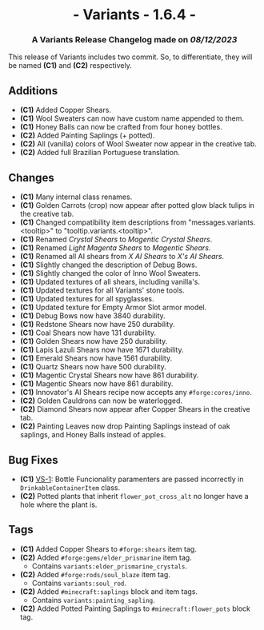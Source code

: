 # <center>- Variants - 1.6.4 -</center>
### <center>A Variants Release Changelog made on *08/12/2023*</center>

This release of Variants includes two commit. So, to differentiate, they will be named **(C1)** and **(C2)** respectively.

## Additions
- **(C1)** Added Copper Shears.
- **(C1)** Wool Sweaters can now have custom name appended to them.
- **(C1)** Honey Balls can now be crafted from four honey bottles.
- **(C2)** Added Painting Saplings (+ potted).
- **(C2)** All (vanilla) colors of Wool Sweater now appear in the creative tab.
- **(C2)** Added full Brazilian Portuguese translation.

## Changes
- **(C1)** Many internal class renames.
- **(C1)** Golden Carrots (crop) now appear after potted glow black tulips in the creative tab.
- **(C1)** Changed compatibility item descriptions from "messages.variants.<tooltip\>" to "tooltip.variants.<tooltip\>".
- **(C1)** Renamed *Crystal Shears* to *Magentic Crystal Shears*.
- **(C1)** Renamed *Light Magenta Shears* to *Magentic Shears*.
- **(C1)** Renamed all AI shears from *X AI Shears* to *X's AI Shears*.
- **(C1)** Slightly changed the description of Debug Bows.
- **(C1)** Slightly changed the color of Inno Wool Sweaters.
- **(C1)** Updated textures of all shears, including vanilla's.
- **(C1)** Updated textures for all Variants' stone tools.
- **(C1)** Updated textures for all spyglasses.
- **(C1)** Updated texture for Empty Armor Slot armor model.
- **(C1)** Debug Bows now have 3840 durability.
- **(C1)** Redstone Shears now have 250 durability.
- **(C1)** Coal Shears now have 131 durability.
- **(C1)** Golden Shears now have 250 durability.
- **(C1)** Lapis Lazuli Shears now have 1671 durability.
- **(C1)** Emerald Shears now have 1561 durability.
- **(C1)** Quartz Shears now have 500 durability.
- **(C1)** Magentic Crystal Shears now have 861 durability.
- **(C1)** Magentic Shears now have 861 durability.
- **(C1)** Innovator's AI Shears recipe now accepts any ```#forge:cores/inno```.
- **(C2)** Golden Cauldrons can now be waterlogged.
- **(C2)** Diamond Shears now appear after Copper Shears in the creative tab.
- **(C2)** Painting Leaves now drop Painting Saplings instead of oak saplings, and Honey Balls instead of apples.

## Bug Fixes
- **(C1)** [VS-1](https://github.com/Fabricio20106/Variants/issues/1): Bottle Funcionality paramenters are passed incorrectly in ```DrinkableContainerItem``` class.
- **(C2)** Potted plants that inherit ```flower_pot_cross_alt``` no longer have a hole where the plant is.

## Tags
- **(C1)** Added Copper Shears to ```#forge:shears``` item tag.
- **(C2)** Added ```#forge:gems/elder_prismarine``` item tag.
    - Contains ```variants:elder_prismarine_crystals```.
- **(C2)** Added ```#forge:rods/soul_blaze``` item tag.
    - Contains ```variants:soul_rod```.
- **(C2)** Added ```#minecraft:saplings``` block and item tags.
    - Contains ```variants:painting_sapling```.
- **(C2)** Added Potted Painting Saplings to ```#minecraft:flower_pots``` block tag.